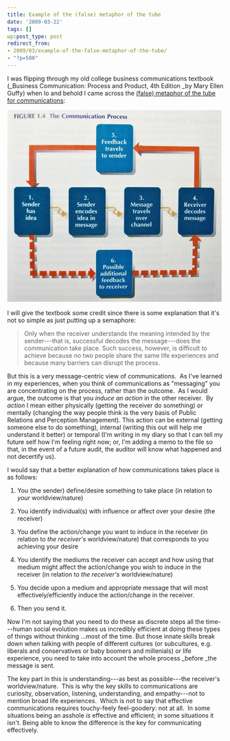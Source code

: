 ```yaml
---
title: Example of the (false) metaphor of the tube
date: '2009-03-22'
tags: []
wp:post_type: post
redirect_from:
- 2009/03/example-of-the-false-metaphor-of-the-tube/
- "?p=580"
---
```


I was flipping through my old college business communications textbook (_Business Communication: Process and Product, 4th Edition _by Mary Ellen Guffy) when lo and behold I came across the [(false) metaphor of the tube for communications](http://www.island94.org/2009/02/the-false-metaphor-of-the-tube-for-communication/):

![Guffey - Communications sketch](2009-03-22-Example-of-the-false-metaphor-of-the-tube/guffey-communications-500x446.jpg "Guffey - Communications sketch")

I will give the textbook some credit since there is some explanation that it's not so simple as just putting up a semaphore:

> Only when the receiver understands the meaning intended by the sender---that is, successful decodes the message---does the communication take place. Such success, however, is difficult to achieve because no two people share the same life experiences and because many barriers can disrupt the process.

But this is a very message-centric view of communications.  As I've learned in my experiences, when you think of communications as "messaging" you are concentrating on the process, rather than the outcome.  As I would argue, the outcome is that you _induce an action_ in the other receiver.  By _action_ I mean either physically (getting the receiver do something) or mentally (changing the way people think is the very basis of Public Relations and Perception Management). This action can be external (getting someone else to do something), internal (writing this out will help me understand it better) or temporal (I'm writing in my diary so that I can tell my future self how I'm feeling right now; or, I'm adding a memo to the file so that, in the event of a future audit, the auditor will know what happened and not decertify us).

I would say that a better explanation of how communications takes place is as follows:

1. You (the sender) define/desire something to take place (in relation to _your_ worldview/nature)

2. You identify individual(s) with influence or affect over your desire (the receiver)

3. You define the action/change you want to induce in the receiver (in relation to _the receiver's_ worldview/nature) that corresponds to you achieving your desire

4. You identify the mediums the receiver can accept and how using that medium might affect the action/change you wish to induce in the receiver (in relation to _the receiver's_ worldview/nature)

5. You decide upon a medium and appropriate message that will most effectively/efficiently induce the action/change in the receiver.

6. Then you send it.

Now I'm not saying that you need to do these as discrete steps all the time---human social evolution makes us incredibly efficient at doing these types of things without thinking ...most of the time. But those innate skills break down when talking with people of different cultures (or subcultures, e.g. liberals and conservatives or baby boomers and millenials) or life experience, you need to take into account the whole process _before _the message is sent.

The key part in this is understanding---as best as possible---the receiver's worldview/nature.  This is why the key skills to communications are curiosity, observation, listening, understanding, and empathy---not to mention broad life experiences.  Which is not to say that effective communications requires touchy-feely feel-goodery: not at all.  In some situations being an asshole _is_ effective and efficient; in some situations it isn't. Being able to know the difference is the key for communicating effectively.
